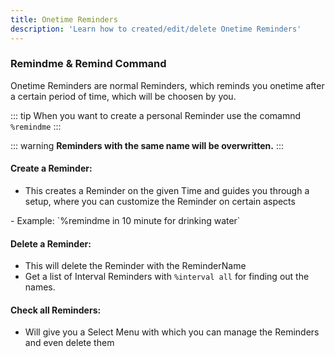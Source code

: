 ```yaml
---
title: Onetime Reminders
description: 'Learn how to created/edit/delete Onetime Reminders'
---
```

### Remindme & Remind Command

Onetime Reminders are normal Reminders, which reminds you onetime after a certain period of time, which will be choosen by you.

::: tip
When you want to create a personal Reminder use the comamnd `%remindme`
:::

::: warning
**Reminders with the same name will be overwritten.**
:::


#### Create a Reminder:
- This creates a Reminder on the given Time and guides you through a setup, where you can customize the Reminder on certain aspects
<command message = "%remind <timecontent>" slash="/remind create [remindername] [ping] [channel] [remindmessage] [usetimezone]" description="Creates a Normal Reminder with the given Data and guides you through a Setup" permissions ="MANAGE_SERVER"/>
- Example: `%remindme in 10 minute for drinking water`

#### Delete a Reminder:
- This will delete the Reminder with the ReminderName
- Get a list of Interval Reminders with `%interval all` for finding out the names.
<command message = "%remind delete <remindername>" slash="/remind delete [remindername] " description="Deletes the Reminder with the given Name. Get a List of Reminders with /remind all" permissions ="MANAGE_SERVER"/>

#### Check all Reminders:
- Will give you a Select Menu with which you can manage the Reminders and even delete them
<command message = "%remind all" slash="/remind all" description="Gives you a list of all Reminders" permissions ="MANAGE_SERVER"/>